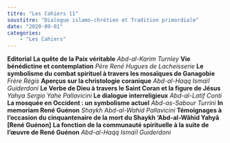```yaml
---
titre: "Les Cahiers 11"
soustitre: "Dialogue islamo-chrétien et Tradition primordiale"
date: "2020-09-01"
categories:
    - "Les Cahiers"
---
```



**Editorial**
**La quête de la Paix véritable**
*Abd-al-Karim Turnley*
**Vie bénédictine et contemplation**
*Père René Hugues de Lacheisserie*
**Le symbolisme du combat spirituel à travers les mosaïques de Ganagobie**
*Frère Régis*
**Aperçus sur la christologie coranique**
*Abd-al-Haqq Ismaïl Guiderdoni*
**Le Verbe de Dieu à travers le Saint Coran et la figure de Jésus**
*Yahya Sergio Yahe Pallavicini*
**Le dialogue interreligieux**
*Abd-al-Latif Conti*
**La mosquée en Occident&nbsp;: un symbolisme actuel**
*Abd-as-Sabour Turrini*
**In memoriam René Guénon**
*Shaykh Abd-al-Wahid Pallavicini*
**Témoignages à l’occasion du cinquantenaire de la mort du Shaykh ‘Abd-al-Wâhid Yahyâ [René Guénon]**
**La fonction de la communauté spirituelle à la suite de l’œuvre de René Guénon**
*Abd-al-Haqq Ismaïl Guiderdoni*
